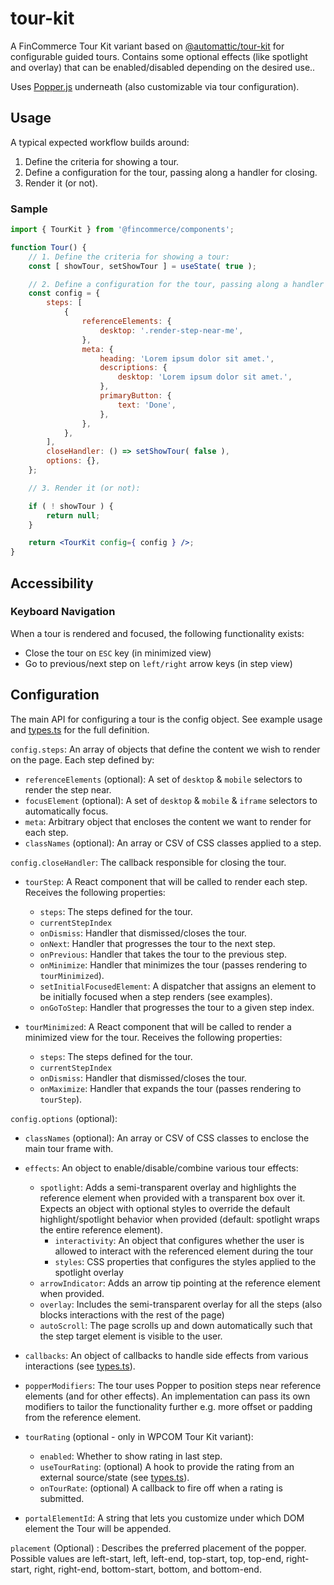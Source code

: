 # tour-kit

A FinCommerce Tour Kit variant based on [@automattic/tour-kit](https://github.com/Automattic/wp-calypso/blob/trunk/packages/tour-kit/README.md) for configurable guided tours. Contains some optional effects (like spotlight and overlay) that can be enabled/disabled depending on the desired use..

Uses [Popper.js](https://popper.js.org/) underneath (also customizable via tour configuration).

## Usage

A typical expected workflow builds around:

1. Define the criteria for showing a tour.
2. Define a configuration for the tour, passing along a handler for closing.
3. Render it (or not).

### Sample

```jsx
import { TourKit } from '@fincommerce/components';

function Tour() {
	// 1. Define the criteria for showing a tour:
	const [ showTour, setShowTour ] = useState( true );

	// 2. Define a configuration for the tour, passing along a handler for closing.
	const config = {
		steps: [
			{
				referenceElements: {
					desktop: '.render-step-near-me',
				},
				meta: {
					heading: 'Lorem ipsum dolor sit amet.',
					descriptions: {
						desktop: 'Lorem ipsum dolor sit amet.',
					},
					primaryButton: {
						text: 'Done',
					},
				},
			},
		],
		closeHandler: () => setShowTour( false ),
		options: {},
	};

	// 3. Render it (or not):

	if ( ! showTour ) {
		return null;
	}

	return <TourKit config={ config } />;
}
```

## Accessibility

### Keyboard Navigation

When a tour is rendered and focused, the following functionality exists:

-   Close the tour on `ESC` key (in minimized view)
-   Go to previous/next step on `left/right` arrow keys (in step view)

## Configuration

The main API for configuring a tour is the config object. See example usage and [types.ts](./types.ts) for the full definition.

`config.steps`: An array of objects that define the content we wish to render on the page. Each step defined by:

-   `referenceElements` (optional): A set of `desktop` & `mobile` selectors to render the step near.
-   `focusElement` (optional): A set of `desktop` & `mobile` & `iframe` selectors to automatically focus.
-   `meta`: Arbitrary object that encloses the content we want to render for each step.
-   `classNames` (optional): An array or CSV of CSS classes applied to a step.

`config.closeHandler`: The callback responsible for closing the tour.

-   `tourStep`: A React component that will be called to render each step. Receives the following properties:

    -   `steps`: The steps defined for the tour.
    -   `currentStepIndex`
    -   `onDismiss`: Handler that dismissed/closes the tour.
    -   `onNext`: Handler that progresses the tour to the next step.
    -   `onPrevious`: Handler that takes the tour to the previous step.
    -   `onMinimize`: Handler that minimizes the tour (passes rendering to `tourMinimized`).
    -   `setInitialFocusedElement`: A dispatcher that assigns an element to be initially focused when a step renders (see examples).
    -   `onGoToStep`: Handler that progresses the tour to a given step index.

-   `tourMinimized`: A React component that will be called to render a minimized view for the tour. Receives the following properties:
    -   `steps`: The steps defined for the tour.
    -   `currentStepIndex`
    -   `onDismiss`: Handler that dismissed/closes the tour.
    -   `onMaximize`: Handler that expands the tour (passes rendering to `tourStep`).

`config.options` (optional):

-   `classNames` (optional): An array or CSV of CSS classes to enclose the main tour frame with.

-   `effects`: An object to enable/disable/combine various tour effects:

    -   `spotlight`: Adds a semi-transparent overlay and highlights the reference element when provided with a transparent box over it. Expects an object with optional styles to override the default highlight/spotlight behavior when provided (default: spotlight wraps the entire reference element).
        -   `interactivity`: An object that configures whether the user is allowed to interact with the referenced element during the tour
        -   `styles`: CSS properties that configures the styles applied to the spotlight overlay
    -   `arrowIndicator`: Adds an arrow tip pointing at the reference element when provided.
    -   `overlay`: Includes the semi-transparent overlay for all the steps (also blocks interactions with the rest of the page)
    -   `autoScroll`: The page scrolls up and down automatically such that the step target element is visible to the user.

-   `callbacks`: An object of callbacks to handle side effects from various interactions (see [types.ts](./src/types.ts)).

-   `popperModifiers`: The tour uses Popper to position steps near reference elements (and for other effects). An implementation can pass its own modifiers to tailor the functionality further e.g. more offset or padding from the reference element.
-   `tourRating` (optional - only in WPCOM Tour Kit variant):

    -   `enabled`: Whether to show rating in last step.
    -   `useTourRating`: (optional) A hook to provide the rating from an external source/state (see [types.ts](./src/types.ts)).
    -   `onTourRate`: (optional) A callback to fire off when a rating is submitted.

-   `portalElementId`: A string that lets you customize under which DOM element the Tour will be appended.

`placement` (Optional) : Describes the preferred placement of the popper. Possible values are left-start, left, left-end, top-start, top, top-end, right-start, right, right-end, bottom-start, bottom, and bottom-end.
